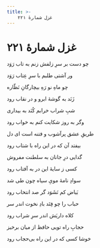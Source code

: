 ```yaml
---
title: >-
    غزل شمارهٔ ۲۲۱
---
```

# غزل شمارهٔ ۲۲۱

<div class="b" id="bn1"><div class="m1"><p>چو دست بر سرِ زلفش زنم به تاب رَوَد</p></div>
<div class="m2"><p>ور آشتی طلبم با سرِ عِتاب رَوَد</p></div></div>
<div class="b" id="bn2"><div class="m1"><p>چو ماهِ نو رَهِ بیچارگانِ نَظّاره</p></div>
<div class="m2"><p>زَنَد به گوشهٔ ابرو و در نقاب رود</p></div></div>
<div class="b" id="bn3"><div class="m1"><p>شبِ شراب خرابم کُنَد به بیداری</p></div>
<div class="m2"><p>وگر به روز شکایت کنم به خواب رود</p></div></div>
<div class="b" id="bn4"><div class="m1"><p>طریقِ عشق پرآشوب و فتنه است ای دل</p></div>
<div class="m2"><p>بیفتد آن که در این راه با شتاب رود</p></div></div>
<div class="b" id="bn5"><div class="m1"><p>گدایی درِ جانان به سلطنت مفروش</p></div>
<div class="m2"><p>کسی ز سایهٔ این در به آفتاب رود</p></div></div>
<div class="b" id="bn6"><div class="m1"><p>سوادِ نامهٔ مویِ سیاه چون طی شد</p></div>
<div class="m2"><p>بَیاض کم نَشَوَد گر صد انتخاب رود</p></div></div>
<div class="b" id="bn7"><div class="m1"><p>حباب را چو فِتَد بادِ نخوت اندر سر</p></div>
<div class="m2"><p>کلاه داریَش اندر سرِ شراب رود</p></div></div>
<div class="b" id="bn8"><div class="m1"><p>حجابِ راه تویی حافظ از میان برخیز</p></div>
<div class="m2"><p>خوشا کسی که در این راه بی‌حجاب رود</p></div></div>